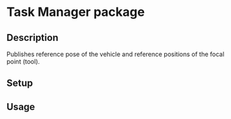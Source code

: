 # Task Manager package

## Description
Publishes reference pose of the vehicle and reference positions of the focal point (tool).

## Setup


## Usage
